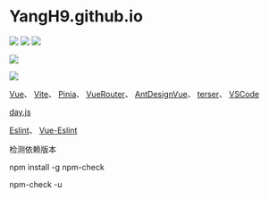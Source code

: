 # YangH9.github.io

[![](https://img.shields.io/badge/Vue.js-3.3-4FC08D?logo=vue.js&logoColor=4FC08D)](https://vuejs.org/)
[![](https://img.shields.io/badge/Vite-4.4-a750fe?logo=Vite&logoColor=a750fe)](https://cn.vitejs.dev/)
[![](https://img.shields.io/badge/Pinia-2.1-ffd34f?logo=Pinia&logoColor=ffd34f)](https://pinia.vuejs.org/zh/)

[![](https://github-readme-stats.vercel.app/api?username=yangh9&title_color=ff69b4&text_color=718096&bg_color=ffffff00&icon_color=87ceeb&show_icons=true)](https://github.com/yangh9)

[![](https://github-readme-stats.vercel.app/api/top-langs/?username=yangh9&title_color=ff69b4&text_color=718096&icon_color=87ceeb&bg_color=ffffff00)](https://github.com/yangh9)

[Vue](https://cn.vuejs.org/)、
[Vite](https://cn.vitejs.dev/)、
[Pinia](https://pinia.vuejs.org/zh/)、
[VueRouter](https://router.vuejs.org/zh/)、
[AntDesignVue](https://www.antdv.com/docs/vue/introduce-cn)、
[terser](https://terser.org/)、
[VSCode](https://code.visualstudio.com/)

[day.js](https://day.js.org/docs/zh-CN/display/format)

[Eslint](http://eslint.cn/docs/rules/)、
[Vue-Eslint](https://eslint.vuejs.org/rules/)

检测依赖版本

npm install -g npm-check

npm-check -u
